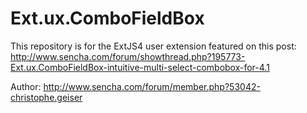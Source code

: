Ext.ux.ComboFieldBox
====================

This repository is for the ExtJS4 user extension featured on this post:
http://www.sencha.com/forum/showthread.php?195773-Ext.ux.ComboFieldBox-intuitive-multi-select-combobox-for-4.1

Author: http://www.sencha.com/forum/member.php?53042-christophe.geiser

